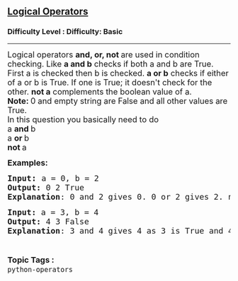 <h2><a href="https://www.geeksforgeeks.org/problems/logical-operators-1597313687--171003/1?page=1&difficulty=Basic&status=unsolved&sortBy=latest">Logical Operators</a></h2><h3>Difficulty Level : Difficulty: Basic</h3><hr><div class="problems_problem_content__Xm_eO"><p><span style="font-size: 18px;">Logical operators <strong>and, or, not </strong>are used in condition checking. Like <strong>a and b</strong> checks if both a and b are True. First a is checked then b is checked. <strong>a or b</strong> checks if either of a or b is True. If one is True; it doesn't check for the other. <strong>not a</strong> complements the boolean value of a.</span><br><span style="font-size: 18px;"><strong>Note: </strong>0 and empty string are False and all other values are True.</span><br><span style="font-size: 18px;">In this question you basically need to do<br>a <strong>and </strong>b<br>a <strong>or </strong>b<br><strong>not </strong>a</span></p>
<p><span style="font-size: 18px;"><strong>Examples:</strong></span></p>
<pre><span style="font-size: 18px;"><strong>Input</strong></span><span style="font-size: 14pt;"><strong>: </strong></span><span style="font-size: 18px;">a = 0, b = 2
<strong>Output:</strong> 0 2 True</span><span style="font-size: 18px;">
<strong>Explanation</strong>: 0 and 2 gives 0. 0 or 2 gives 2. not 0 give True as 0 is False.</span></pre>
<pre><span style="font-size: 18px;"><strong>Input: </strong>a = 3, b = 4 
<strong>Output:</strong> </span><span style="font-size: 18px;">4 3 False</span>
<span style="font-size: 18px;"><strong>Explanation</strong>: 3 and 4 gives 4 as 3 is True and 4 is also True, so all conditions are passed. 3 or 4 gives 3 as or only checks if either of the condition is true and here 3 is True itself so it doesn't proceed forward. not 3 gives False as 3 was True.</span></pre></div><br><p><span style=font-size:18px><strong>Topic Tags : </strong><br><code>python-operators</code>&nbsp;